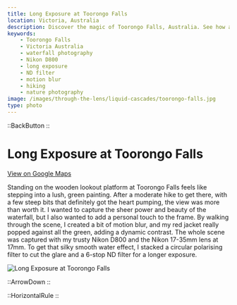 ```yaml
---
title: Long Exposure at Toorongo Falls
location: Victoria, Australia
description: Discover the magic of Toorongo Falls, Australia. See how a simple hike and a red jacket made all the difference in this stunning waterfall shot.
keywords:
    - Toorongo Falls
    - Victoria Australia
    - waterfall photography
    - Nikon D800
    - long exposure
    - ND filter
    - motion blur
    - hiking
    - nature photography
image: /images/through-the-lens/liquid-cascades/toorongo-falls.jpg
type: photo
---
```


::BackButton
::

# Long Exposure at Toorongo Falls

<a href="https://www.google.com/maps/search/?api=1&query=Toorongo+Falls,+Victoria,+Australia" target="_blank" rel="noopener noreferrer">View on Google Maps</a>

Standing on the wooden lookout platform at Toorongo Falls feels like stepping into a lush, green painting. After a moderate hike to get there, with a few steep bits that definitely got the heart pumping, the view was more than worth it. I wanted to capture the sheer power and beauty of the waterfall, but I also wanted to add a personal touch to the frame. By walking through the scene, I created a bit of motion blur, and my red jacket really popped against all the green, adding a dynamic contrast. The whole scene was captured with my trusty Nikon D800 and the Nikon 17-35mm lens at 17mm. To get that silky smooth water effect, I stacked a circular polarising filter to cut the glare and a 6-stop ND filter for a longer exposure.

![Long Exposure at Toorongo Falls](/images/through-the-lens/liquid-cascades/toorongo-falls.jpg)

<div class="mb-8"></div>

::ArrowDown
::

<div class="mb-8"></div>

::HorizontalRule
::
